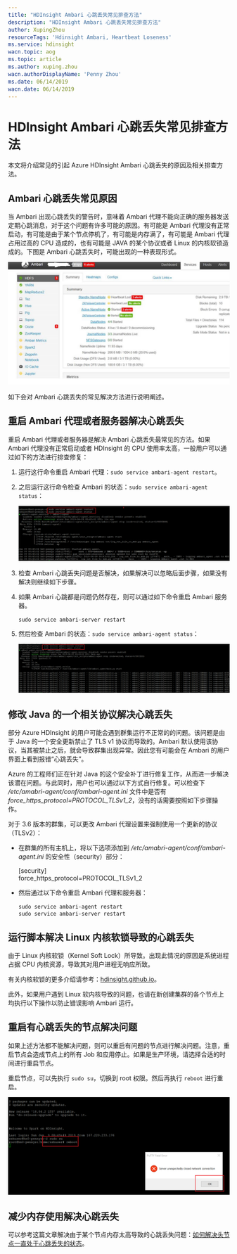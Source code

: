 ```yaml
---
title: "HDInsight Ambari 心跳丢失常见排查方法"
description: "HDInsight Ambari 心跳丢失常见排查方法"
author: XupingZhou
resourceTags: 'Hdinsight Ambari, Heartbeat Loseness'
ms.service: hdinsight
wacn.topic: aog
ms.topic: article
ms.author: xuping.zhou
wacn.authorDisplayName: 'Penny Zhou'
ms.date: 06/14/2019
wacn.date: 06/14/2019
---
```


# HDInsight Ambari 心跳丢失常见排查方法

本文将介绍常见的引起 Azure HDInsight Ambari 心跳丢失的原因及相关排查方法。

## Ambari 心跳丢失常见原因

当 Ambari 出现心跳丢失的警告时，意味着 Ambari 代理不能向正确的服务器发送定期心跳消息，对于这个问题有许多可能的原因。有可能是 Ambari 代理没有正常启动，有可能是由于某个节点停机了，有可能是内存满了，有可能是 Ambari 代理占用过高的 CPU 造成的，也有可能是 JAVA 的某个协议或者 Linux 的内核软锁造成的。下图是 Ambari 心跳丢失时，可能出现的一种表现形式。

![01](media/aog-hdinsight-howto-troubleshoot-heartbeat-loseness-of-hdinsight-ambari/01.png "01")

如下会对 Ambari 心跳丢失的常见解决方法进行说明阐述。

## 重启 Ambari 代理或者服务器解决心跳丢失

重启 Ambari 代理或者服务器是解决 Ambari 心跳丢失最常见的方法。如果 Ambari 代理没有正常启动或者 HDInsight 的 CPU 使用率太高，一般用户可以通过如下的方法进行排查修复：

1. 运行这行命令重启 Ambari 代理：`sudo service ambari-agent restart`。

2. 之后运行这行命令检查 Ambari 的状态：`sudo service ambari-agent status`：

    ![02](media/aog-hdinsight-howto-troubleshoot-heartbeat-loseness-of-hdinsight-ambari/02.png "02")

3. 检查 Ambari 心跳丢失问题是否解决，如果解决可以忽略后面步骤，如果没有解决则继续如下步骤。

4. 如果 Ambari 心跳都是问题仍然存在，则可以通过如下命令重启 Ambari 服务器。

    ```shell
    sudo service ambari-server restart
    ```

5. 然后检查 Ambari 的状态：`sudo service ambari-agent status`：

    ![03](media/aog-hdinsight-howto-troubleshoot-heartbeat-loseness-of-hdinsight-ambari/03.png "03")

## 修改 Java 的一个相关协议解决心跳丢失

部分 Azure HDInsight 的用户可能会遇到群集运行不正常的的问题。该问题是由于 Java 的一个安全更新禁止了 TLS v1 协议而导致的。Ambari 默认使用该协议，当其被禁止之后，就会导致群集出现异常。因此您有可能会在 Ambari 的用户界面上看到报错“心跳丢失”。

Azure 的工程师们正在针对 Java 的这个安全补丁进行修复工作，从而进一步解决该潜在问题。与此同时，用户也可以通过以下方式自行修复。可以检查下 */etc/amabri-agent/conf/ambari-agent.ini* 文件中是否有 *force_https_protocol=PROTOCOL_TLSv1_2*，没有的话需要按照如下步骤操作。

对于 3.6 版本的群集，可以更改 Ambari 代理设置来强制使用一个更新的协议（TLSv2）：

* 在群集的所有主机上，将以下选项添加到 */etc/amabri-agent/conf/ambari-agent.ini* 的安全性（security）部分：

    [security]  
    force_https_protocol=PROTOCOL_TLSv1_2

* 然后通过以下命令重启 Ambari 代理和服务器：

    ```shell
    sudo service ambari-agent restart 
    sudo service ambari-server restart 
    ```

## 运行脚本解决 Linux 内核软锁导致的心跳丢失

由于 Linux 内核软锁（Kernel Soft Lock）所导致。出现此情况的原因是系统进程占据 CPU 内核资源，导致其对用户进程无响应所致。

有关内核软锁的更多介绍请参考：[hdinsight.github.io](https://hdinsight.github.io/ClusterCRUD/KernelSoftLockFix/hdinsight-kernelsoftlockissue.html)。

此外，如果用户遇到 Linux 软内核导致的问题，也请在新创建集群的各个节点上均执行以下操作以防止错误影响 Ambari 运行。

## 重启有心跳丢失的节点解决问题

如果上述方法都不能解决问题，则可以重启有问题的节点进行解决问题。注意，重启节点会造成节点上的所有 Job 和应用停止。如果是生产环境，请选择合适的时间进行重启节点。

重启节点，可以先执行 `sudo su`，切换到 root 权限。然后再执行 `reboot` 进行重启。

![04](media/aog-hdinsight-howto-troubleshoot-heartbeat-loseness-of-hdinsight-ambari/04.png "04")
 
## 减少内存使用解决心跳丢失

可以参考这篇文章解决由于某个节点内存太高导致的心跳丢失问题：[如何解决头节点一直处于心跳丢失的状态](https://docs.azure.cn/zh-cn/articles/azure-operations-guide/hdinsight/aog-hdinsight-howto-solve-head-knot-heartbeat-loseness)。